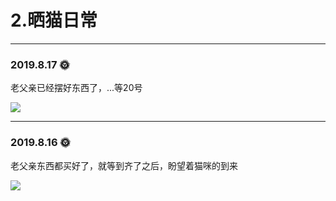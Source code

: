 # 2.晒猫日常

---

### 2019.8.17 🌞

老父亲已经摆好东西了，...等20号

<img src="https://itzkp-1253302184.cos.ap-beijing.myqcloud.com/notes/%E5%85%B6%E4%BB%96/%E5%85%BB%E7%8C%AB/2.%E6%99%92%E7%8C%AB%E6%97%A5%E5%B8%B8/2.0817%E9%A3%9F%E7%89%A9%E5%B1%95%E7%A4%BA.jpg" />

---

### 2019.8.16 🌞

老父亲东西都买好了，就等到齐了之后，盼望着猫咪的到来

<img src="https://itzkp-1253302184.cos.ap-beijing.myqcloud.com/notes/%E5%85%B6%E4%BB%96/%E5%85%BB%E7%8C%AB/2.%E6%99%92%E7%8C%AB%E6%97%A5%E5%B8%B8/1.8.16%E6%B7%98%E5%AE%9D%E8%B4%A6%E5%8D%95.jpg" />


